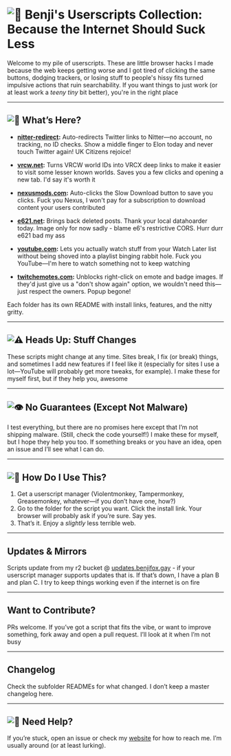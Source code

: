 # ![🦊](https://cdn.benjifox.gay/favicon.ico) Benji's Userscripts Collection: Because the Internet Should Suck Less

Welcome to my pile of userscripts. These are little browser hacks I made because the web keeps getting worse and I got tired of clicking the same buttons, dodging trackers, or losing stuff to people's hissy fits turned impulsive actions that ruin searchability. If you want things to just work (or at least work a *teeny tiny* bit better), you're in the right place

---

## ![🦊](https://static-cdn.jtvnw.net/emoticons/v2/emotesv2_e188afd368f94220be708fefb91a66ea/static/light/1.0) What’s Here?

- **[nitter-redirect](./nitter-redirect/):** Auto-redirects Twitter links to Nitter—no account, no tracking, no ID checks. Show a middle finger to Elon today and never touch Twitter again! UK Citizens rejoice!

- **[vrcw.net](./vrcw.net/):** Turns VRCW world IDs into VRCX deep links to make it easier to visit some lesser known worlds. Saves you a few clicks and opening a new tab. I'd say it's worth it

- **[nexusmods.com](./nexusmods.com/):** Auto-clicks the Slow Download button to save you clicks. Fuck you Nexus, I won't pay for a subscription to download content your users contributed

- **[e621.net](./e621.net/):** Brings back deleted posts. Thank your local datahoarder today. Image only for now sadly - blame e6's restrictive CORS. Hurr durr e621 bad my ass

- **[youtube.com](./youtube.com/):** Lets you actually watch stuff from your Watch Later list without being shoved into a playlist binging rabbit hole. Fuck you YouTube—I'm here to watch something not to keep watching
- **[twitchemotes.com](./twitchemotes.com/):** Unblocks right-click on emote and badge images. If they'd just give us a "don't show again" option, we wouldn't need this—just respect the owners. Popup begone!

Each folder has its own README with install links, features, and the nitty gritty.

---

## ![⚠️](https://cdn.betterttv.net/emote/604447c0306b602acc59852a/1x.webp) Heads Up: Stuff Changes 

These scripts might change at any time. Sites break, I fix (or break) things, and sometimes I add new features if I feel like it (especially for sites I use a lot—YouTube will probably get more tweaks, for example). I make these for myself first, but if they help you, awesome

---

## ![👁️](https://static-cdn.jtvnw.net/emoticons/v2/emotesv2_20c7bda61faa4e07b6a7d523d2bc9172/animated/light/1.0) No Guarantees (Except Not Malware)

I test everything, but there are no promises here except that I’m not shipping malware. (Still, check the code yourself!) I make these for myself, but I hope they help you too. If something breaks or you have an idea, open an issue and I’ll see what I can do.

---

## ![🤔](https://cdn.betterttv.net/emote/5b3409ece50b09705d1c7da1/1x.webp) How Do I Use This?


1. Get a userscript manager (Violentmonkey, Tampermonkey, Greasemonkey, whatever—if you don’t have one, how?)
2. Go to the folder for the script you want. Click the install link. Your browser will probably ask if you’re sure. Say yes.
3. That’s it. Enjoy a *slightly* less terrible web.

---

## Updates & Mirrors

Scripts update from my r2 bucket @ [updates.benjifox.gay](https://updates.benjifox.gay) - if your userscript manager supports updates that is. If that’s down, I have a plan B and plan C. I try to keep things working even if the internet is on fire

---

## Want to Contribute?

PRs welcome. If you’ve got a script that fits the vibe, or want to improve something, fork away and open a pull request. I’ll look at it when I’m not busy

---

## Changelog

Check the subfolder READMEs for what changed. I don’t keep a master changelog here.

---

## ![👋](https://static-cdn.jtvnw.net/emoticons/v2/emotesv2_2cd8e6cbe057486fa2b4acf59dcbb70e/animated/light/1.0) Need Help?

If you’re stuck, open an issue or check my [website](https://benjifox.gay) for how to reach me. I’m usually around (or at least lurking).

